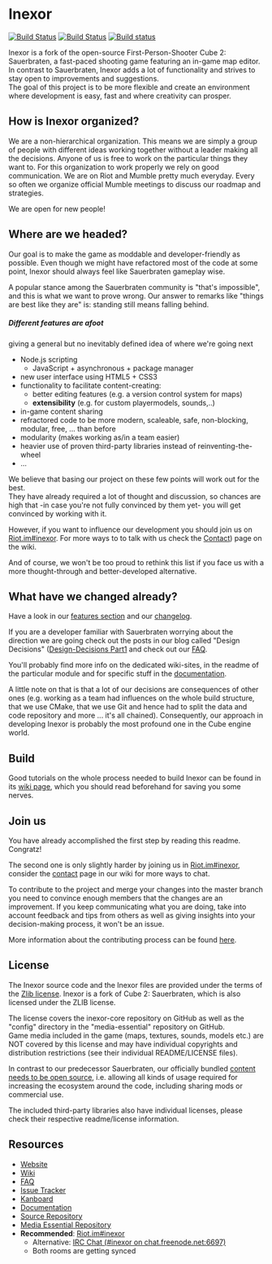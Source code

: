 # Inexor

[![Build Status](https://ci.inexor.org/job/inexor/job/code/job/master/badge/icon)](https://ci.inexor.org/job/inexor/job/code/job/master/) [![Build Status](https://travis-ci.org/inexorgame/inexor-core.svg?branch=master)](https://travis-ci.org/inexorgame/inexor-core) [![Build status](https://ci.appveyor.com/api/projects/status/h9kwt5lk54epjv8t/branch/master?svg=true)](https://ci.appveyor.com/project/inexor-game/code)

Inexor is a fork of the open-source First-Person-Shooter Cube 2: Sauerbraten, a fast-paced shooting game featuring an in-game map editor.  
In contrast to Sauerbraten, Inexor adds a lot of functionality and strives to stay open to improvements and suggestions.  
The goal of this project is to be more flexible and create an environment where development is easy, fast and where creativity can prosper.


## How is Inexor organized?

We are a non-hierarchical organization. This means we are simply a group of people with different ideas working together without a leader making all the decisions. Anyone of us is free to work on the particular things they want to.
For this organization to work properly we rely on good communication. We are on Riot and Mumble pretty much everyday. Every so often we organize official Mumble meetings to discuss our roadmap and strategies.

We are open for new people!


## Where are we headed?

Our goal is to make the game as moddable and developer-friendly as possible.
Even though we might have refactored most of the code at some point, Inexor should always feel like Sauerbraten gameplay wise.

A popular stance among the Sauerbraten community is "that's impossible", and this is what we want to prove wrong. Our answer to remarks like "things are best like they are" is: standing still means falling behind.


##### Different features are afoot
giving a general but no inevitably defined idea of where we're going next

* Node.js scripting
  * JavaScript + asynchronous + package manager
* new user interface using HTML5 + CSS3
* functionality to facilitate content-creating:
  * better editing features (e.g. a version control system for maps)
  * **extensibility** (e.g. for custom playermodels, sounds,..)
* in-game content sharing
* refractored code to be more modern, scaleable, safe, non-blocking, modular, free, ... than before
 * modularity (makes working as/in a team easier)
 * heavier use of proven third-party libraries instead of reinventing-the-wheel
* ...

We believe that basing our project on these few points will work out for the best.  
They have already required a lot of thought and discussion, so chances are high that -in case you're not fully convinced by them yet- you will get convinced by working with it.

However, if you want to influence our development you should join us on [Riot.im#inexor](https://riot.im/app/#/room/#inexor:matrix.org). For more ways to to talk with us check the [Contact](https://github.com/inexorgame/inexor-core/wiki/Contact)) page on the wiki.  

And of course, we won't be too proud to rethink this list if you face us with a more thought-through and better-developed alternative.


## What have we changed already?

Have a look in our [features section](https://github.com/inexorgame/inexor-core/wiki#features) and our
[changelog](https://github.com/inexorgame/inexor-core/blob/master/changelog.md).


If you are a developer familiar with Sauerbraten worrying about the direction we are going check out the posts in our blog called
"Design Decisions" ([Design-Decisions Part1](https://inexor.org/blog/2015/04-26-alpha1-design-decisions) and check out our [FAQ](https://github.com/inexorgame/inexor-core/wiki/Frequently-Asked-Questions).

You'll probably find more info on the dedicated wiki-sites, in the readme of the particular module and for specific stuff in the [documentation](https://docs.inexor.org).


A little note on that is that a lot of our decisions are consequences of other ones (e.g. working as a team had influences on the whole build structure, that we use CMake, that we use Git and hence had to split the data and code repository and more ...  it's all chained).
Consequently, our approach in developing Inexor is probably the most profound one in the Cube engine world.


## Build

Good tutorials on the whole process needed to build Inexor can be found in its [wiki page](https://github.com/inexorgame/inexor-core/wiki/Build), which you should read beforehand for saving you some nerves.


## Join us

You have already accomplished the first step by reading this readme. Congratz!

The second one is only slightly harder by joining us in [Riot.im#inexor](https://riot.im/app/#/room/#inexor:matrix.org), consider the [contact](https://github.com/inexorgame/inexor-core/wiki/Contact) page in our wiki for more ways to chat.

To contribute to the project and merge your changes into the master branch you need to convince enough members that the changes are an improvement.
If you keep communicating what you are doing, take into account feedback and tips from others as well as giving insights into your decision-making process, it won't be an issue.

More information about the contributing process can be found [here](https://github.com/inexorgame/inexor-core/wiki/How-To-Contribute-Code).


## License

The Inexor source code and the Inexor files are provided under the terms of the [Zlib license](license.md).
Inexor is a fork of Cube 2: Sauerbraten, which is also licensed under the ZLIB license.

The license covers the inexor-core repository on GitHub as well as the "config" directory in the "media-essential" repository on GitHub.  
Game media included in the game (maps, textures, sounds, models etc.) are NOT covered by this license and may have individual copyrights and distribution restrictions (see their individual README/LICENSE files).  

In contrast to our predecessor Sauerbraten, our officially bundled [content needs to be open source](https://github.com/inexorgame/inexor-core/wiki/License-Policy), i.e. allowing all kinds of usage required for increasing the ecosystem around the code, including sharing mods or commercial use.

The included third-party libraries also have individual licenses, please check their respective readme/license information.


## Resources

* [Website](https://inexor.org)
* [Wiki](https://github.com/inexorgame/inexor-core/wiki)
* [FAQ](https://github.com/inexorgame/inexor-core/wiki/Frequently-Asked-Questions)
* [Issue Tracker](https://github.com/inexorgame/inexor-core/issues)
* [Kanboard](https://waffle.io/inexorgame/inexor-core)
* [Documentation](https://docs.inexor.org)
* [Source Repository](https://github.com/inexorgame/inexor-core)
* [Media Essential Repository](https://github.com/inexorgame/media-essential)
* **Recommended**: [Riot.im#inexor](https://riot.im/app/#/room/#inexor:matrix.org)
  * Alternative: [IRC Chat (#inexor on chat.freenode.net:6697)](irc://chat.freenode.net:6697/#inexor)
  * Both rooms are getting synced
